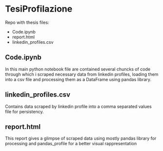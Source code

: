 # TesiProfilazione

Repo with thesis files:

<ul>
  <li>Code.ipynb</li>
  <li>report.html</li>
  <li>linkedin_profiles.csv</li>
</ul>

## Code.ipynb

In this main python notebook file are contained several chuncks of code through which i scraped necessary data from 
linkedin profiles, loading them into a csv file and processing them as a DataFrame using pandas library.

## linkedin_profiles.csv

Contains data scraped by linkedin profile into a comma separated values file for persistency.

## report.html

This report gives a glimpse of scraped data using mostly pandas library for processing and pandas_profile for a better visual rappresentation

